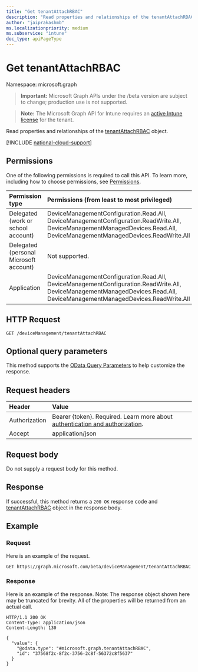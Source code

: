 ```yaml
---
title: "Get tenantAttachRBAC"
description: "Read properties and relationships of the tenantAttachRBAC object."
author: "jaiprakashmb"
ms.localizationpriority: medium
ms.subservice: "intune"
doc_type: apiPageType
---
```


# Get tenantAttachRBAC

Namespace: microsoft.graph

> **Important:** Microsoft Graph APIs under the /beta version are subject to change; production use is not supported.

> **Note:** The Microsoft Graph API for Intune requires an [active Intune license](https://go.microsoft.com/fwlink/?linkid=839381) for the tenant.

Read properties and relationships of the [tenantAttachRBAC](../resources/intune-devices-tenantattachrbac.md) object.

[!INCLUDE [national-cloud-support](../../includes/all-clouds.md)]

## Permissions
One of the following permissions is required to call this API. To learn more, including how to choose permissions, see [Permissions](/graph/permissions-reference).

|Permission type|Permissions (from least to most privileged)|
|:---|:---|
|Delegated (work or school account)|DeviceManagementConfiguration.Read.All, DeviceManagementConfiguration.ReadWrite.All, DeviceManagementManagedDevices.Read.All, DeviceManagementManagedDevices.ReadWrite.All|
|Delegated (personal Microsoft account)|Not supported.|
|Application|DeviceManagementConfiguration.Read.All, DeviceManagementConfiguration.ReadWrite.All, DeviceManagementManagedDevices.Read.All, DeviceManagementManagedDevices.ReadWrite.All|

## HTTP Request
<!-- {
  "blockType": "ignored"
}
-->
``` http
GET /deviceManagement/tenantAttachRBAC
```

## Optional query parameters
This method supports the [OData Query Parameters](/graph/query-parameters) to help customize the response.

## Request headers
|Header|Value|
|:---|:---|
|Authorization|Bearer {token}. Required. Learn more about [authentication and authorization](/graph/auth/auth-concepts).|
|Accept|application/json|

## Request body
Do not supply a request body for this method.

## Response
If successful, this method returns a `200 OK` response code and [tenantAttachRBAC](../resources/intune-devices-tenantattachrbac.md) object in the response body.

## Example

### Request
Here is an example of the request.
``` http
GET https://graph.microsoft.com/beta/deviceManagement/tenantAttachRBAC
```

### Response
Here is an example of the response. Note: The response object shown here may be truncated for brevity. All of the properties will be returned from an actual call.
``` http
HTTP/1.1 200 OK
Content-Type: application/json
Content-Length: 130

{
  "value": {
    "@odata.type": "#microsoft.graph.tenantAttachRBAC",
    "id": "37568f2c-8f2c-3756-2c8f-56372c8f5637"
  }
}
```
